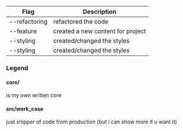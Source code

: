 | Flag  | Description |
| ------------- | ------------- |
| --refactoring  | refactored the code  |
| --feature  | created a new content for project  |
| --styling  | created/changed the styles  |
| --styling  | created/changed the styles  |


###  Legend

#### core/
 is my own written core

#### src/work_case
  just snipper of code from production
  (but i can show more if u want it)